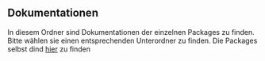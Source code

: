 ## Dokumentationen

In diesem Ordner sind Dokumentationen der einzelnen Packages zu finden. Bitte wählen sie einen entsprechenden Unterordner zu finden. Die Packages selbst dind [hier](https://github.com/Florian-Dt/propra16/tree/master/src/de/hhu/propra16/florian-dt/) zu finden


